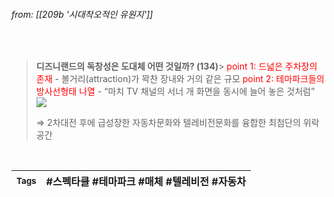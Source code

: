 
###### from: [[209b '시대착오적인 유원지']]

<br/>

>**디즈니랜드의 독창성은 도대체 어떤 것일까? (134)**>
><span style = "color: red">point 1: 드넓은 주차장의 존재</span> - 볼거리(attraction)가 꽉찬 장내와 거의 같은 규모 
><span style = "color: red">point 2: 테마파크들의 방사선형태 나열</span> - “마치 TV 채널의 서너 개 화면을 동시에 늘어 놓은 것처럼” 
>![](https://i.imgur.com/A3TPxxq.jpg)
>
>⇒ 2차대전 후에 급성장한 자동차문화와 텔레비전문화를 융합한 최첨단의 위락공간 

<br/>

| <small> Tags </small> | #스펙타클 #테마파크 #매체 #텔레비전 #자동차 |
| --- | --- |
